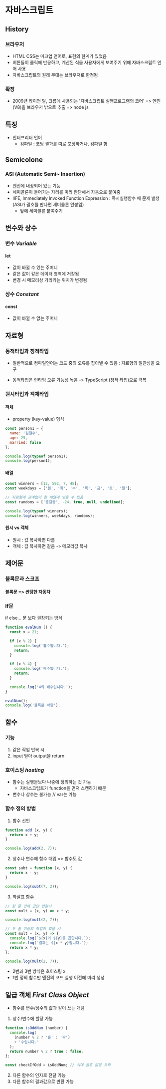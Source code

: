 # 자바스크립트



## History
### 브라우저
- HTML CSS는 마크업 언어로, 표현의 한계가 있었음
- 버튼들이 클릭에 반응하고, 계산된 식을 사용자에게 보여주기 위해 자바스크립트 언어 사용
- 자바스크립트의 원래 무대는 브라우저로 한정됨
### 확장
- 2009년 라이언 달, 크롬에 사용되는 '자바스크립트 실행프로그램의 코어' => 엔진(V8)을 브라우저 밖으로 추출 => node js

## 특징
- 인터프리터 언어
  - 컴파일 : 코딩 결과를 따로 포장하거나, 컴파일 함
## Semicolone
### ASI (Automatic  Semi~ Insertion)
- 엔진에 내장되어 있는 기능
- 세미콜론이 들어가는 자리를 미리 판단해서 자동으로 붙여줌
- IIFE, Immediately Invoked Function Expression : 즉시실행함수 때 문제 발생(ASI가 괄호를 만나면 세미콜론 안붙임)
  - 앞에 세미콜론 붙여주기
## 변수와 상수
### 변수 _Variable_
#### **let**
- 값이 바뀔 수 있는 주머니
- 같은 값이 같은 데이터 영역에 저장됨
- 변경 시 메모리상 가리키는 위치가 변경됨

### 상수 *Constant*
#### **const**
- 값이 바뀔 수 없는 주머니

## 자료형
### 동적타입과 정적타입
- 일반적으로 컴파일언어는 코드 중의 오류를 잡아낼 수 있음
: 자료형의 일관성을 요구

- 동적타입은 런타임 오류 가능성 높음 -> TypeScript (정적 타입)으로 극복

### 원시타입과 객체타입
#### 객체
- property (key-value) 형식

```javascript
const person1 = {
  name: '김철수',
  age: 25,
  married: false
};

console.log(typeof person1);
console.log(person1);
```

#### 배열

```javascript
const winners = [12, 592, 7, 48];
const weekdays = ['월', '화', '수', '목', '금', '토', '일'];

// 자료형에 관계없이 한 배열에 넣을 수 있음
const randoms = ['홍길동', -24, true, null, undefined];

console.log(typeof winners);
console.log(winners, weekdays, randoms);
```
#### 원시 vs 객체
- 원시 : 값 복사하면 다름
- 객체 : 값 복사하면 같음 -> 메모리값 복사   


## 제어문    
### 블록문과 스코프
#### 블록문 => 썬팅한 자동차

### if문
if else... 문 보다 권장되는 방식

```javascript
function evalNum () {
  const x = 21;

  if (x % 2) {
    console.log('홀수입니다.');
    return;
  }

  if (x % 4) {
    console.log('짝수입니다.');
    return;
  }

  console.log('4의 배수입니다.');
}

evalNum();
console.log('블록문 바깥');
```

## 함수
### 기능
1. 같은 작업 반복 시
2. input 받아 output을 return

### 호이스팅 *hosting*
- 함수는 실행문보다 나중에 정의하는 것 가능
  - 자바스크립트가 function을 먼저 스캔하기 떄문
- 변수나 상수는 불가능 // var는 가능

### 함수 정의 방법
1. 함수 선언
```javascript
function add (x, y) {
  return x + y;
}

console.log(add(2, 7));
```
2. 상수나 변수에 함수 대입 => 함수도 값
```javascript
const subt = function (x, y) {
  return x - y;
}

console.log(subt(7, 2));
```
3. 화살표 함수

```javascript
// 한 줄 안에 값만 반환시
const mult = (x, y) => x * y;

console.log(mult(2, 7));

// 두 줄 이상의 작업이 있을 시
const mult = (x, y) => {
  console.log(`${x}와 ${y}를 곱합니다.`);
  console.log(`결과는 ${x * y}입니다.`);
  return x * y;
};

console.log(mult(2, 7));
```

- 2번과 3번 방식은 호이스팅 x
- 1번 정의 함수만 엔진의 코드 실행 이전에 미리 생성

## 일급 객체 *First Class Object*
- 함수를 변수/상수의 값과 같이 쓰는 개념
1. 상수/변수에 할당 가능
```javascript
function isOddNum (number) {
  console.log(
    (number % 2 ? '홀' : '짝')
    + '수입니다.'
  );
  return number % 2 ? true : false;
};

const checkIfOdd = isOddNum; // 뒤에 괄호 없음 유의
```
2. 다른 함수의 인자로 전달 가능
3. 다른 함수의 결과값으로 반환 가능

